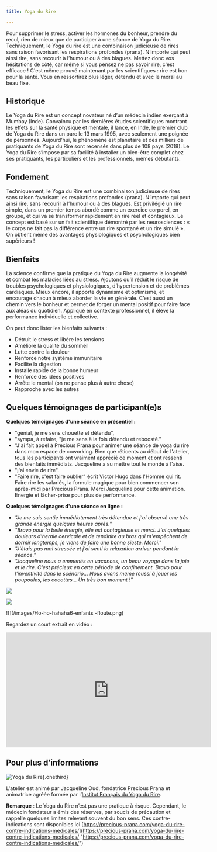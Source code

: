 ```yaml
---
title: Yoga du Rire

---
```

Pour supprimer le stress, activer les hormones du bonheur, prendre du recul, rien de mieux que de participer à une séance de Yoga du Rire. Techniquement, le Yoga du rire est une combinaison judicieuse de rires sans raison favorisant les respirations profondes (prana). N’importe qui peut ainsi rire, sans recourir à l’humour ou à des blagues. Mettez donc vos hésitations de côté, car même si vous pensez ne pas savoir rire, c'est efficace ! C'est même prouvé maintenant par les scientifiques : rire est bon pour la santé. Vous en ressortirez plus léger, détendu et avec le moral au beau fixe.

## Historique

Le Yoga du Rire est un concept novateur né d’un médecin indien exerçant à Mumbay (Inde). Convaincu par les dernières études scientifiques montrant les effets sur la santé physique et mentale, il lance, en Inde, le premier club de Yoga du Rire dans un parc le 13 mars 1995, avec seulement une poignée de personnes. Aujourd’hui, le phénomène est planétaire et des milliers de pratiquants de Yoga du Rire sont recensés dans plus de 108 pays (2018). Le Yoga du Rire s’impose par sa facilité à installer un bien-être complet chez ses pratiquants, les particuliers et les professionnels, mêmes débutants.

## Fondement

Techniquement, le Yoga du Rire est une combinaison judicieuse de rires sans raison favorisant les respirations profondes (prana). N’importe qui peut ainsi rire, sans recourir à l’humour ou à des blagues. Est privilégié un rire simple, dans un premier temps abordé comme un exercice corporel, en groupe, et qui va se transformer rapidement en rire réel et contagieux. Le concept est basé sur un fait scientifique démontré par les neurosciences : « le corps ne fait pas la différence entre un rire spontané et un rire simulé ». On obtient même des avantages physiologiques et psychologiques bien supérieurs !

## Bienfaits

La science confirme que la pratique du Yoga du Rire augmente la longévité et combat les maladies liées au stress. Ajoutons qu’il réduit le risque de troubles psychologiques et physiologiques, d’hypertension et de problèmes cardiaques. Mieux encore, il apporte dynamisme et optimisme, et encourage chacun à mieux aborder la vie en générale. C’est aussi un chemin vers le bonheur et permet de forger un mental positif pour faire face aux aléas du quotidien. Appliqué en contexte professionnel, il élève la performance individuelle et collective.

On peut donc lister les bienfaits suivants :

* Détruit le stress et libère les tensions
* Améliore la qualité du sommeil
* Lutte contre la douleur
* Renforce notre système immunitaire
* Facilite la digestion
* Installe rapide de la bonne humeur
* Renforce des idées positives
* Arrête le mental (on ne pense plus à autre chose)
* Rapproche avec les autres

## Quelques témoignages de participant(e)s

**Quelques témoignages d'une séance en présentiel :**

* "génial, je me sens chouette et détendu",
* "sympa, à refaire, "je me sens à la fois détendu et reboosté."
* "J'ai fait appel à Precious Prana pour animer une séance de yoga du rire dans mon espace de coworking. Bien que réticents au début de l'atelier, tous les participants ont vraiment apprécié ce moment et ont ressenti des bienfaits immédiats. Jacqueline a su mettre tout le monde à l'aise.
* "j'ai envie de rire".
* "Faire rire, c'est faire oublier" écrit Victor Hugo dans l'Homme qui rit. Faire rire les salariés, la formule magique pour bien commencer son après-midi par Precious Prana. Merci Jacqueline pour cette animation. Energie et lâcher-prise pour plus de performance.

**Quelques témoignages d'une séance en ligne :**

* _"Je me suis sentie immédiatement très détendue et j'ai observé une très grande énergie quelques heures après."_
* _"Bravo pour la belle énergie, elle est contagieuse et merci. J'ai quelques douleurs d’hernie cervicale et de tendinite au bras qui m'empêchent de dormir longtemps, je viens de faire une bonne sieste. Merci."_
* _"J'étais pas mal stressée et j'ai senti la relaxation arriver pendant la séance."_
* _"Jacqueline nous a emmenés en vacances, un beau voyage dans la joie et le rire. C'est précieux en cette période de confinement. Bravo pour l'inventivité dans le scénario… Nous avons même réussi à jouer les poupoules, les cocottes… Un très bon moment !"_

![](/images/Yoga-du-rire-Rooftop-Feb-2020-4.jpg)

![](/images/Yoga-du-rire-Rooftop-Feb-2020-1.jpg)

![](/images/Ho-ho-hahaha6-enfants -floute.png)

Regardez un court extrait en vidéo :

<iframe width="560" height="315" src="https://www.youtube.com/embed/CTE2uGTJrRw" frameborder="0" allow="accelerometer; autoplay; encrypted-media; gyroscope; picture-in-picture" allowfullscreen></iframe>

## Pour plus d’informations

![Yoga du Rire](/images/yoga-du-rire-logo-officiel.jpg){.onethird}

L'atelier est animé par Jacqueline Oud, fondatrice Precious Prana et animatrice agréée formée par l’[Institut Français du Yoga du Rire](https://www.formation-yogadurire.fr/).

**Remarque** : Le Yoga du Rire n’est pas une pratique à risque. Cependant, le médecin fondateur a émis des réserves, par soucis de précaution et rappelle quelques limites relevant souvent du bon sens. Ces contre-indications sont disponibles ici  [https://precious-prana.com/yoga-du-rire-contre-indications-medicales/](https://precious-prana.com/yoga-du-rire-contre-indications-medicales/ "https://precious-prana.com/yoga-du-rire-contre-indications-medicales/")